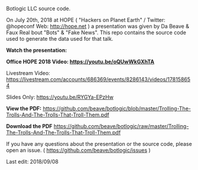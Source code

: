 Botlogic LLC source code.

On July 20th, 2018 at HOPE ( "Hackers on Planet Earth" / Twitter: @hopeconf 
Web: http://hope.net ) a presentation was given by Da Beave & Faux Real bout 
"Bots" & "Fake News".  This repo contains the source code used to generate the
data used for that talk. 


<b>Watch the presentation:</b>

<b>Office HOPE 2018 Video: https://youtu.be/oQUwWkGXhTA </b>

Livestream Video: https://livestream.com/accounts/686369/events/8286143/videos/178158654

Slides Only: https://youtu.be/RYGYa-EPzHw

<b>View the PDF:</b>
https://github.com/beave/botlogic/blob/master/Trolling-The-Trolls-And-The-Trolls-That-Troll-Them.pdf

<b>Download the PDF</b>
https://github.com/beave/botlogic/raw/master/Trolling-The-Trolls-And-The-Trolls-That-Troll-Them.pdf

If you have any questions about the presentation or the source code,  please open an
issue. ( https://github.com/beave/botlogic/issues )

Last edit: 2018/09/08

